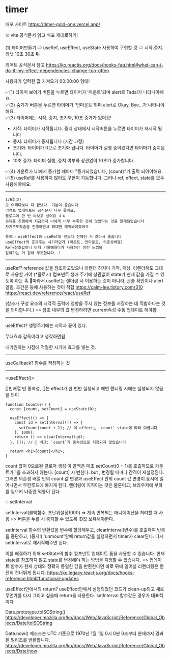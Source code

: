 # timer

배포 사이트
https://timer-gold-one.vercel.app/

☠️ vite 공식문서 읽고 배포 제대로하기!

(1) 타이머만들기
⇨ useRef, useEffect, useState 사용하여 구현할 것
⇨ 시작.중지.리셋 10초 30초 뒤

리액트 공식문서 참고
https://ko.reactjs.org/docs/hooks-faq.html#what-can-i-do-if-my-effect-dependencies-change-too-often

사용자가 입력한 값 가져오기
00:00:00 형태!

✅(1) 타이머 보이기 버튼을 누르면 타이머가 '마운트'되며 alert로 Tada!가 나타나야해요. </br>
✅(2) 숨기기 버튼을 누르면 타이머가 '언마운트'되며 alert로 Okay, Bye...가 나타나야해요. </br>
✅(3) 타이머에는 시작, 중지, 초기화, 10초 증가가 있어요! </br>

- 시작: 타이머가 시작됩니다. 중지 상태에서 시작버튼을 누르면 타이머가 재시작 됩니다
- 중지: 타이머가 중지됩니다 (시간 고정)
- 초기화: 타이머가 0으로 초기화 됩니다. 타이머가 실행 중이었다면 타이머가 중지됩니다.
- 10초 증가: 타이머 실행, 중지 여부와 상관없이 10초가 증가합니다.

✅(4) 카운트가 UI에서 증가할 때마다 "증가되었습니다, {count}"가 출력 되어야해요. </br>
✅(5) useRef를 사용하지 않아도 구현이 가능합니다. 그러나 ref, effect, state를 모두 사용해야해요. </br>

---

```
1/6회고)
오 어쩌다보니 다 끝냈다. 기분이 좋습니다
리액트 업데이트된 공식문서 너무 좋아요.
블로그에 한 번 써보고 싶어요 ㅎㅎ
과제를 진행하며 지금까지 나에게 너무 부족한 것이 많았다는 것을 알게되었습니다
자기주도학습을 진행하면서 최대한 매워봐야겠어요

특히나 useEffect와 useRef와 전보다 친해진 거 같아서 좋습니다
useEffect의 효과주는 시기라던가 (마운트, 언마운트, 의존성배열)
Ref=참조값이니 어디 기록해뒀다가 사용하는 이런 느낌을
알아가는 거 같아 뿌듯합니다..!

```

---

useRef?
reference 값을 참조하고있으니 리랜더 하지마
기억, 캐싱.
리랜더해도 그대로 사용할 거야
(\*클로저)
컴포넌트 생애 주기에 상관없이 state가 현재 값을 가질 수 있도록 하는 훅
🔴따라서 useRef는 렌더링 시 이용하는 것이 아니라, 콘솔 확인이나 alert 알림, 조건문 등에 사용하는 것이 적합
https://calm-lee.tistory.com/310
https://react.dev/reference/react/useRef

(참조가 구성 요소의 시각적 출력에 영향을 주지 않는 정보를 저장하는 데 적합하다는 것을 의미합니다.)
=> 참조 내부의 값 변경하려면 current속성 수동 업데이트 해야함

---

useEffect?
생명주기에는 시작과 끝이 있다.

무대효과 감독이라고 생각하면됨

내가원하는 시점에
적절한 시기에 효과를 넣는 것.

---

useCallback?
함수를 저장하는 것

---

<useEffect()>

[]빈배열
빈 종속성, []는 effect가 한 번만 실행되고 매번 렌더링 시에는 실행되지 않음을 의미

```
function Counter() {
  const [count, setCount] = useState(0);

  useEffect(() => {
    const id = setInterval(() => {
      setCount(count + 1); // 이 effect는 'count' state에 따라 다릅니다
    }, 1000);
    return () => clearInterval(id);
  }, []); // 🔴 버그: `count`가 종속성으로 지정되지 않았습니다

  return <h1>{count}</h1>;
}
```

count 값이 0으로된 클로저 생성
이 콜백은 매초 setCount(0 + 1)를 호출하므로 카운트가 1을 초과하지 않는다.
[count] 시 변한다. but , 변경될 때마다 간격이 재설정된다.
그러면 의존성 배열 안의 count 값 변경과 useEffect 안의 count 값 변경이 동시에 일어나면서 무한루프에 빠지게 된다.
렌더링이 지직이는 것은 물론이고, 브라우저에 부하를 일으켜 나중엔 먹통이 된다.

💡 setInterval

setInterval(콜백함수, 초단위설정1000)
=> 계속 반복되는 애니메이션을 처리할 때 사용
=> 버튼을 누를 시 중지할 수 있도록 ID값 보유해야한다.

setInterval 함수의 반환값을 변수에 할당해두고,
clearInterval(변수)를 호출하여 반복을 중단하고, (중지!)
'unmount'할때 return값을 실행하면서 timer가 clear된다.
다시 setInterval로 재시작해주면 된다.

이를 해결하기 위해 setState의 함수 컴포넌트 업데이트 폼을 사용할 수 있습니다.
현재 state를 참조하지 않고 state를 변경해야 하는 방법을 지정할 수 있습니다.
=> 업데이트 함수가 현재 상태와 정확히 동일한 값을 반환한다면 바로 뒤에 일어날 리렌더링은 완전히 건너뛰게 됩니다.
https://ko.legacy.reactjs.org/docs/hooks-reference.html#functional-updates

useEffect안에서의 return?
useEffect안에서 실행되었던 코드가 clean-up되고 새로 무언가를 다시 그리고 싶을때 return을 사용한다. setInterval 함수같은 경우가 대표적이다

Date.prototype.toISOString()
https://developer.mozilla.org/ko/docs/Web/JavaScript/Reference/Global_Objects/Date/toISOString

Date.now() 메소드는 UTC 기준으로 1970년 1월 1일 0시 0분 0초부터 현재까지 경과된 밀리초를 반환합니다.
https://developer.mozilla.org/ko/docs/Web/JavaScript/Reference/Global_Objects/Date/now
